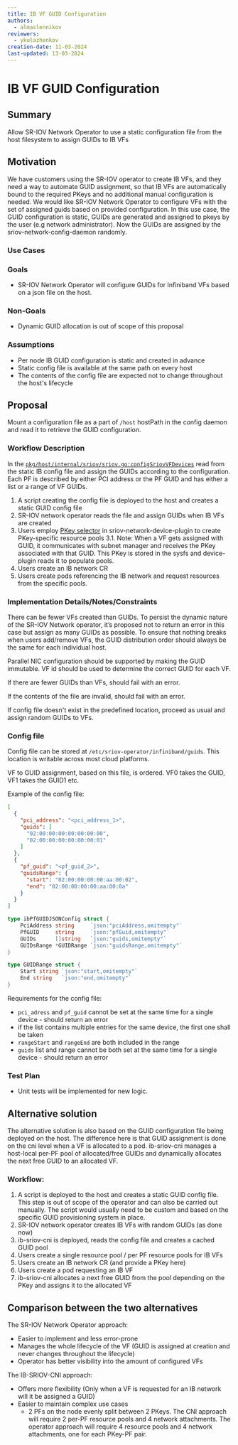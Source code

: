 ```yaml
---
title: IB VF GUID Configuration
authors:
  - almaslennikov
reviewers:
  - ykulazhenkov
creation-date: 11-03-2024
last-updated: 13-03-2024
---
```


# IB VF GUID Configuration

## Summary
Allow SR-IOV Network Operator to use a static configuration file from the host filesystem to assign GUIDs to IB VFs

## Motivation
We have customers using the SR-IOV operator to create IB VFs, and they need a way to automate GUID assignment,
so that IB VFs are automatically bound to the required PKeys and no additional manual configuration is needed.
We would like SR-IOV Network Operator to configure VFs with the set of assigned guids based on provided configuration.
In this use case, the GUID configuration is static, GUIDs are generated and assigned to pkeys by the user (e.g network administrator).
Now the GUIDs are assigned by the sriov-network-config-daemon randomly.

### Use Cases

### Goals

* SR-IOV Network Operator will configure GUIDs for Infiniband VFs based on a json file on the host.

### Non-Goals

* Dynamic GUID allocation is out of scope of this proposal


### Assumptions

* Per node IB GUID configuration is static and created in advance
* Static config file is available at the same path on every host
* The contents of the config file are expected not to change throughout the host's lifecycle

## Proposal

Mount a configuration file as a part of `/host` hostPath in the config daemon and read it to retrieve the GUID configuration.

### Workflow Description

In the [`pkg/host/internal/sriov/sriov.go:configSriovVFDevices`](https://github.com/k8snetworkplumbingwg/sriov-network-operator/blob/82a6d6fdce71bd88a0d9368fb1750488e9a8e4e2/pkg/host/internal/sriov/sriov.go#L458) read from the static IB config file
and assign the GUIDs according to the configuration. Each PF is described by either PCI address
or the PF GUID and has either a list or a range of VF GUIDs.

1. A script creating the config file is deployed to the host and creates a static GUID config file
2. SR-IOV network operator reads the file and assign GUIDs when IB VFs are created
3. Users employ [PKey selector](https://github.com/k8snetworkplumbingwg/sriov-network-device-plugin/pull/517) in sriov-network-device-plugin to create PKey-specific resource pools
   3.1. Note: When a VF gets assigned with GUID, it communicates with subnet manager and receives the PKey associated with that GUID. This PKey is stored in the sysfs and device-plugin reads it to populate pools.
4. Users create an IB network CR
5. Users create pods referencing the IB network and request resources from the specific pools.

### Implementation Details/Notes/Constraints

There can be fewer VFs created than GUIDs. To persist the dynamic nature of the SR-IOV Network operator,
it’s proposed not to return an error in this case but assign as many GUIDs as possible.
To ensure that nothing breaks when users add/remove VFs, the GUID distribution order should always be the same for each individual host.

Parallel NIC configuration should be supported by making the GUID immutable. VF id should be used to determine the correct GUID for each VF.

If there are fewer GUIDs than VFs, should fail with an error.

If the contents of the file are invalid, should fail with an error.

If config file doesn't exist in the predefined location, proceed as usual and assign random GUIDs to VFs.

### Config file

Config file can be stored at `/etc/sriov-operator/infiniband/guids`. This location is writable across most cloud platforms.

VF to GUID assignment, based on this file, is ordered. VF0 takes the GUID, VF1 takes the GUID1 etc.

Example of the config file:

```json
[
  {
    "pci_address": "<pci_address_1>",
    "guids": [
      "02:00:00:00:00:00:00:00",
      "02:00:00:00:00:00:00:01"
    ]
  },
  {
    "pf_guid": "<pf_guid_2>",
    "guidsRange": {
      "start": "02:00:00:00:00:aa:00:02",
      "end": "02:00:00:00:00:aa:00:0a"
    }
  }
]
```

```go
type ibPfGUIDJSONConfig struct {
    PciAddress string     `json:"pciAddress,omitempty"`
    PfGUID     string     `json:"pfGuid,omitempty"`
    GUIDs      []string   `json:"guids,omitempty"`
    GUIDsRange *GUIDRange `json:"guidsRange,omitempty"`
}

type GUIDRange struct {
    Start string `json:"start,omitempty"`
    End string   `json:"end,omitempty"`
}
```

Requirements for the config file:

* `pci_adress` and `pf_guid` cannot be set at the same time for a single device - should return an error
* if the list contains multiple entries for the same device, the first one shall be taken
* `rangeStart` and `rangeEnd` are both included in the range
* `guids` list and range cannot be both set at the same time for a single device - should return an error

### Test Plan

* Unit tests will be implemented for new logic.

## Alternative solution

The alternative solution is also based on the GUID configuration file being deployed on the host.
The difference here is that GUID assignment is done on the cni level when a VF is allocated to a pod.
ib-sriov-cni manages a host-local per-PF pool of allocated/free GUIDs and dynamically allocates the next free GUID to an allocated VF.

### Workflow:

1. A script is deployed to the host and creates a static GUID config file. This step is out of scope of the operator and can also be carried out manually. The script would usually need to be custom and based on the specific GUID provisioning system in place.
2. SR-IOV network operator creates IB VFs with random GUIDs (as done now)
3. ib-sriov-cni is deployed, reads the config file and creates a cached GUID pool
4. Users create a single resource pool / per PF resource pools for IB VFs
5. Users create an IB network CR (and provide a PKey here)
6. Users create a pod requesting an IB VF
7. ib-sriov-cni allocates a next free GUID from the pool depending on the PKey and assigns it to the allocated VF

## Comparison between the two alternatives

The SR-IOV Network Operator approach:
* Easier to implement and less error-prone
* Manages the whole lifecycle of the VF (GUID is assigned at creation and never changes throughout the lifecycle)
* Operator has better visibility into the amount of configured VFs

The IB-SRIOV-CNI approach:
* Offers more flexibility (Only when a VF is requested for an IB network will it be assigned a GUID)
* Easier to maintain complex use cases
    * 2 PFs on the node evenly split between 2 PKeys. The CNI approach will require 2 per-PF resource pools and 4 network attachments. The operator approach will require 4 resource pools and 4 network attachments, one for each PKey-PF pair.